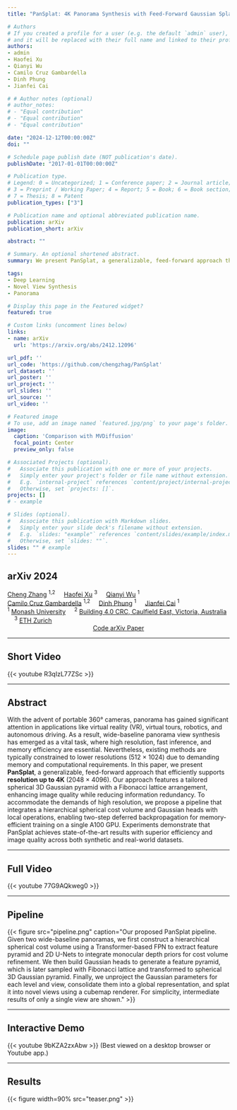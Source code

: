```yaml
---
title: "PanSplat: 4K Panorama Synthesis with Feed-Forward Gaussian Splatting"

# Authors
# If you created a profile for a user (e.g. the default `admin` user), write the username (folder name) here 
# and it will be replaced with their full name and linked to their profile.
authors:
- admin
- Haofei Xu
- Qianyi Wu
- Camilo Cruz Gambardella
- Dinh Phung
- Jianfei Cai

# # Author notes (optional)
# author_notes:
# - "Equal contribution"
# - "Equal contribution"
# - "Equal contribution"

date: "2024-12-12T00:00:00Z"
doi: ""

# Schedule page publish date (NOT publication's date).
publishDate: "2017-01-01T00:00:00Z"

# Publication type.
# Legend: 0 = Uncategorized; 1 = Conference paper; 2 = Journal article;
# 3 = Preprint / Working Paper; 4 = Report; 5 = Book; 6 = Book section;
# 7 = Thesis; 8 = Patent
publication_types: ["3"]

# Publication name and optional abbreviated publication name.
publication: arXiv
publication_short: arXiv

abstract: ""

# Summary. An optional shortened abstract.
summary: We present PanSplat, a generalizable, feed-forward approach that efficiently supports resolution up to 4K (2048 × 4096).

tags:
- Deep Learning
- Novel View Synthesis
- Panorama

# Display this page in the Featured widget?
featured: true

# Custom links (uncomment lines below)
links:
- name: arXiv
  url: 'https://arxiv.org/abs/2412.12096'

url_pdf: ''
url_code: 'https://github.com/chengzhag/PanSplat'
url_dataset: ''
url_poster: ''
url_project: ''
url_slides: ''
url_source: ''
url_video: ''

# Featured image
# To use, add an image named `featured.jpg/png` to your page's folder. 
image:
  caption: 'Comparison with MVDiffusion'
  focal_point: Center
  preview_only: false

# Associated Projects (optional).
#   Associate this publication with one or more of your projects.
#   Simply enter your project's folder or file name without extension.
#   E.g. `internal-project` references `content/project/internal-project/index.md`.
#   Otherwise, set `projects: []`.
projects: []
# - example

# Slides (optional).
#   Associate this publication with Markdown slides.
#   Simply enter your slide deck's filename without extension.
#   E.g. `slides: "example"` references `content/slides/example/index.md`.
#   Otherwise, set `slides: ""`.
slides: "" # example
---
```


<!-- {{% callout note %}}
Click the *Cite* button above to demo the feature to enable visitors to import publication metadata into their reference management software.
{{% /callout %}}

{{% callout note %}}
Create your slides in Markdown - click the *Slides* button to check out the example.
{{% /callout %}}

Supplementary notes can be added here, including [code, math, and images](https://wowchemy.com/docs/writing-markdown-latex/). -->

## <div class="publication-header">arXiv 2024</div>


<div class="publication-header">
  <a href="https://chengzhag.github.io/" target="_blank">Cheng Zhang</a>
  <sup>1,2</sup>
  &nbsp; &nbsp;
  <a href="https://haofeixu.github.io" target="_blank">Haofei Xu</a>
  <sup>3</sup>
  &nbsp; &nbsp;
  <a href="https://wuqianyi.top" target="_blank">Qianyi Wu</a>
  <sup>1</sup>
  <!-- &nbsp; &nbsp; -->
  <br />
  <a href="https://www.researchgate.net/profile/Camilo-Cruz-Gambardella" target="_blank">Camilo Cruz Gambardella</a>
  <sup>1,2</sup>
  &nbsp; &nbsp;
  <a href="https://dinhphung.ml" target="_blank">Dinh Phung</a>
  <sup>1</sup>
  &nbsp; &nbsp;
  <a href="https://jianfei-cai.github.io" target="_blank">Jianfei Cai</a>
  <sup>1</sup>
</div>

<div class="publication-header">
  <sup>1</sup>
  <a href="https://www.monash.edu" target="_blank">Monash University</a> 
  &nbsp; &nbsp;
  <!-- <br /> -->
  <sup>2</sup>
  <a href="https://building4pointzero.org" target="_blank">Building 4.0 CRC, Caulfield East, Victoria, Australia</a>
  &nbsp; &nbsp;
  <sup>3</sup>
  <a href="https://ethz.ch/en.html" target="_blank">ETH Zurich</a> 
  <!-- <br /> -->
</div>

<center>
  <!-- <a href="#" class="btn btn-outline-primary js-cite-modal" data-filename="cite.bib">
  Cite
  </a> -->
  <a href="https://github.com/chengzhag/PanSplat" class="btn btn-outline-primary" target="_blank">
  Code
  </a>
  <!-- <a href="https://www.youtube.com/watch?v=Kg0du7mFu60" class="btn btn-outline-primary" target="_blank">
  YouTube
  </a>
  <a href="https://www.bilibili.com/video/BV1By4y1g7c5/" class="btn btn-outline-primary" target="_blank">
  bilibili
  </a> -->
  <a href="https://arxiv.org/abs/2412.12096" class="btn btn-outline-primary">
  arXiv
  </a> 
  <a href="https://arxiv.org/pdf/2412.12096" class="btn btn-outline-primary">
  Paper
  </a>
</center>


---
## Short Video

{{< youtube R3qIzL77ZSc >}}

---

## Abstract

With the advent of portable 360° cameras, panorama has gained significant attention in applications like virtual reality (VR), virtual tours, robotics, and autonomous driving.
As a result, wide-baseline panorama view synthesis has emerged as a vital task, where high resolution, fast inference, and memory efficiency are essential.
Nevertheless, existing methods are typically constrained to lower resolutions (512 × 1024) due to demanding memory and computational requirements.
In this paper, we present **PanSplat**, a generalizable, feed-forward approach that efficiently supports **resolution up to 4K** (2048 × 4096).
Our approach features a tailored spherical 3D Gaussian pyramid with a Fibonacci lattice arrangement, enhancing image quality while reducing information redundancy.
To accommodate the demands of high resolution, we propose a pipeline that integrates a hierarchical spherical cost volume and Gaussian heads with local operations, enabling two-step deferred backpropagation for memory-efficient training on a single A100 GPU.
Experiments demonstrate that PanSplat achieves state-of-the-art results with superior efficiency and image quality across both synthetic and real-world datasets.

---
## Full Video

{{< youtube 77G9AQkweg0 >}}

---
## Pipeline

{{< figure src="pipeline.png" caption="Our proposed PanSplat pipeline. Given two wide-baseline panoramas, we first construct a hierarchical spherical cost volume using a Transformer-based FPN to extract feature pyramid and 2D U-Nets to integrate monocular depth priors for cost volume refinement. We then build Gaussian heads to generate a feature pyramid, which is later sampled with Fibonacci lattice and transformed to spherical 3D Gaussian pyramid. Finally, we unproject the Gaussian parameters for each level and view, consolidate them into a global representation, and splat it into novel views using a cubemap renderer. For simplicity, intermediate results of only a single view are shown." >}}

---
## Interactive Demo

{{< youtube 9bKZA2zxAbw >}}
(Best viewed on a desktop browser or Youtube app.)

---
## Results

{{< figure width=90% src="teaser.png" >}}
